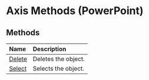 
# Axis Methods (PowerPoint)

## Methods



|**Name**|**Description**|
|:-----|:-----|
| [Delete](be589a1e-0484-dffc-f514-fc93c377f9c2.md)|Deletes the object.|
| [Select](1bc059fa-f8b5-f3be-64e2-462dc9cee175.md)|Selects the object.|
